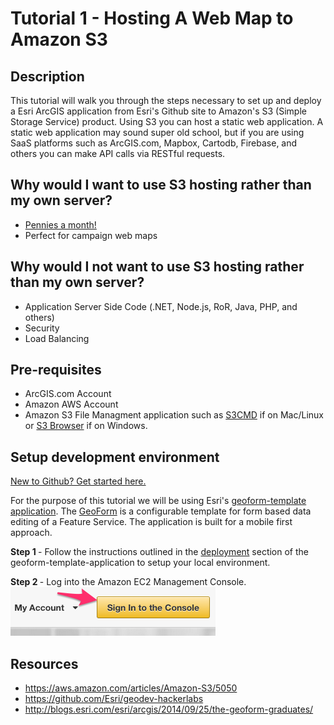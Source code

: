 # Tutorial 1 - Hosting A Web Map to Amazon S3

## Description

This tutorial will walk you through the steps necessary to set up and deploy a Esri ArcGIS application from Esri's Github site  to Amazon's S3 (Simple Storage Service) product.  Using S3 you can host a static web application.  A static web application may sound super old school, but if you are using SaaS platforms such as ArcGIS.com, Mapbox, Cartodb, Firebase, and others you can make API calls via RESTful requests.  

## Why would I want to use S3 hosting rather than my own server?
* [Pennies a month!](http://aws.amazon.com/s3/pricing/)
* Perfect for campaign web maps

## Why would I not want to use S3 hosting rather than my own server?
* Application Server Side Code (.NET, Node.js, RoR, Java, PHP, and others)
* Security
* Load Balancing

## Pre-requisites

* ArcGIS.com Account
* Amazon AWS Account
* Amazon S3 File Managment application such as [S3CMD](https://github.com/s3tools/s3cmd) if on Mac/Linux or [S3 Browser](http://s3browser.com/) if on Windows.

## Setup development environment

[New to Github? Get started here.](https://github.com/)

For the purpose of this tutorial we will be using Esri's [geoform-template application](https://github.com/Esri/geoform-template-js).  The [GeoForm](https://github.com/Esri/geoform-template-js) is a configurable template for form based data editing of a Feature Service.  The application is built for a mobile first approach.

<b> Step 1 </b> - Follow the instructions outlined in the [deployment](https://github.com/Esri/geoform-template-js#deploying) section of the geoform-template-application to setup your local environment.

<b> Step 2 </b> - Log into the Amazon EC2 Management Console.<br>
<img src="resources/aws_management_console.png"  alt="" />


## Resources

* https://aws.amazon.com/articles/Amazon-S3/5050
* https://github.com/Esri/geodev-hackerlabs
* http://blogs.esri.com/esri/arcgis/2014/09/25/the-geoform-graduates/

